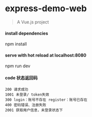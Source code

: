 # express-demo-web

> A Vue.js project

#### install dependencies
npm install

#### serve with hot reload at localhost:8080
npm run dev


#### code 状态返回码
```
200 请求成功
1001 未登录/ token失效
300 login：账号不存在 register：账号已存在
400 密码错误、注册失败
2001 获取用户信息，未登录状态下
```

